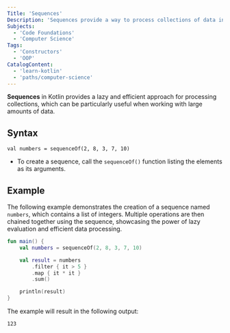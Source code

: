 ```yaml
---
Title: 'Sequences'
Description: 'Sequences provide a way to process collections of data in a lazy and efficient manner.'
Subjects:
  - 'Code Foundations'
  - 'Computer Science'
Tags:
  - 'Constructors'
  - 'OOP'
CatalogContent:
  - 'learn-kotlin'
  - 'paths/computer-science'
---
```


**Sequences** in Kotlin provides a lazy and efficient approach for processing collections, which can be particularly useful when working with large amounts of data.

## Syntax

```pseudo
val numbers = sequenceOf(2, 8, 3, 7, 10)
```

- To create a sequence, call the `sequenceOf()` function listing the elements as its arguments.

## Example

The following example demonstrates the creation of a sequence named `numbers`, which contains a list of integers. Multiple operations are then chained together using the sequence, showcasing the power of lazy evaluation and efficient data processing.

```kotlin
fun main() {
    val numbers = sequenceOf(2, 8, 3, 7, 10)

    val result = numbers
        .filter { it > 5 }
        .map { it * it }
        .sum()

    println(result)
}
```

The example will result in the following output:

```shell
123
```
